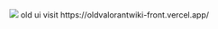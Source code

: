   <img src="[https://nilahgod.is-a-cool-femboy.xyz/5IycgaaWX](https://nilahgod.is-a-cool-femboy.xyz/5ID6pIR9J.png)"/> 
  old ui visit  https://oldvalorantwiki-front.vercel.app/
